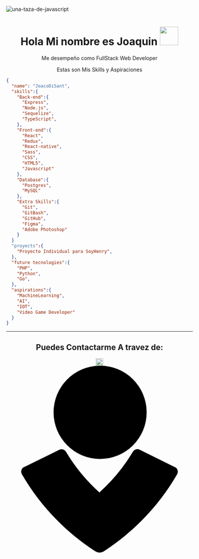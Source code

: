 ![una-taza-de-javascript](https://user-images.githubusercontent.com/89862918/151557380-66fcc439-d690-403e-ad9a-330ccda26fcd.png)
<h1 align="center">Hola Mi nombre es Joaquin
<img src = "https://raw.githubusercontent.com/MartinHeinz/MartinHeinz/master/wave.gif" width = 50px>
</h1>
<div>
  <p align="center"> Me desempeño como FullStack Web Developer </p>
</div>
<div>
  <p align="center"> Estas son Mis Skills y Aspiraciones </p>
</div>

```json
{
  "name": "JoacoDiSant",
  "skills":{
    "Back-end":{
      "Express",
      "Node.js",
      "Sequelize",
      "TypeScript",
    },
    "Front-end":{
      "React",
      "Redux",
      "React-native",
      "Sass",
      "CSS",
      "HTML5",
      "Javascript"
    },
    "Database":{
      "Postgres",
      "MySQL"
    },
    "Extra Skills":{
      "Git",
      "GitBash",
      "GitHub",
      "Figma",
      "Adobe Photoshop"
    }
  }
  "proyects":{
    "Proyecto Individual para SoyHenry",
  },
  "future tecnologies":{
    "PHP",
    "Python",
    "Go",
  },
  "aspirations":{
    "MachineLearning",
    "AI",
    "IOT",
    "Video Game Developer"
  }
}
```
<hr>
<h2 align="center" >Puedes Contactarme A travez de: </h2>
<p align="center">
    <a href="https://www.linkedin.com/in/joaquindisantodev/">
      <img src="https://cdn.jsdelivr.net/npm/simple-icons@3.0.1/icons/linkedin.svg" height="20" width="20" />
    </a>
      <a href="https://portfolio-eight-smoky-25.vercel.app/">
 <svg role="img" viewBox="0 0 24 24" xmlns="http://www.w3.org/2000/svg"><title>Opsgenie</title><path d="M12.002 0a5.988 5.988 0 1 1 0 11.975 5.988 5.988 0 0 1 0-11.975zm9.723 13.026h-.03l-4.527-2.242a.671.671 0 0 0-.876.268 22.408 22.408 0 0 1-4.306 5.217 22.407 22.407 0 0 1-4.286-5.2.671.671 0 0 0-.876-.269l-4.535 2.226h-.03a.671.671 0 0 0-.248.902 28.85 28.85 0 0 0 4.55 5.933l-.002.001c.024.025.05.048.075.072.335.335.676.664 1.027.981.081.074.165.144.247.217.315.278.632.555.96.82.144.117.295.227.441.341.277.216.552.434.837.639.44.318.888.625 1.346.917a.963.963 0 0 0 1.007.017c.487-.312.962-.64 1.428-.98.068-.05.132-.103.2-.153.358-.266.713-.537 1.06-.82.234-.19.46-.39.688-.588.17-.147.34-.291.506-.442.295-.268.58-.545.864-.825.061-.06.127-.118.188-.179l-.004-.002a28.852 28.852 0 0 0 4.565-5.949.671.671 0 0 0-.269-.902z"/></svg>
    </a>
</p>

